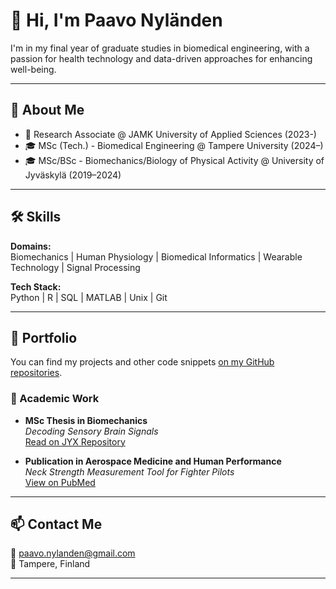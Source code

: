 # 👋 Hi, I'm Paavo Nyländen

I'm in my final year of graduate studies in biomedical engineering, with a passion for health technology and data-driven approaches for enhancing well-being.

---

## 🧠 About Me

- 🔬 Research Associate @ JAMK University of Applied Sciences (2023-)  
- 🎓 MSc (Tech.) - Biomedical Engineering @ Tampere University (2024–)
- 🎓 MSc/BSc - Biomechanics/Biology of Physical Activity @ University of Jyväskylä (2019–2024)

---

## 🛠️ Skills

**Domains:**  
Biomechanics | Human Physiology | Biomedical Informatics | Wearable Technology | Signal Processing

**Tech Stack:**  
Python | R | SQL | MATLAB | Unix | Git

---

## 🚀 Portfolio

You can find my projects and other code snippets [on my GitHub repositories](https://github.com/panyland?tab=repositories). 

### 📘 Academic Work

- **MSc Thesis in Biomechanics**  
  *Decoding Sensory Brain Signals*  
  [Read on JYX Repository](https://jyx.jyu.fi/jyx/Record/jyx_123456789_96128?sid=188621864#)

- **Publication in Aerospace Medicine and Human Performance**  
  *Neck Strength Measurement Tool for Fighter Pilots*  
  [View on PubMed](https://pubmed.ncbi.nlm.nih.gov/37194182/)

---

## 📫 Contact Me

📧 [paavo.nylanden@gmail.com](mailto:paavo.nylanden@gmail.com)  
📍 Tampere, Finland  

---
